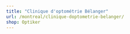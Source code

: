 ```yaml
---
title: "Clinique d'optométrie Bélanger"
url: /montreal/clinique-doptometrie-belanger/
shop: Optiker
---
```

